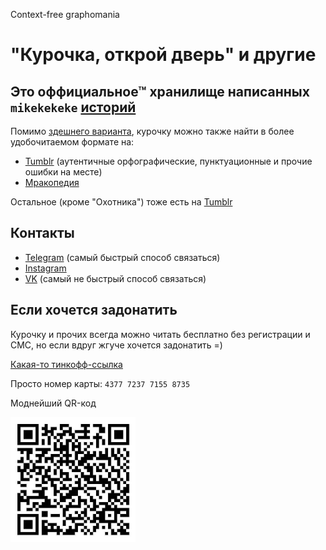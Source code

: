 Context-free graphomania
# "Курочка, открой дверь" и другие
## Это оффициальное™ хранилище написанных `mikekekeke` [историй](https://github.com/mikekeke/stories)
Помимо [здешнего варианта](https://github.com/mikekeke/stories/blob/main/chiken), курочку можно также найти в более удобочитаемом формате на:
* [Tumblr](https://mikekekeke.tumblr.com/post/29042421935/%D0%BA%D1%83%D1%80%D0%BE%D1%87%D0%BA%D0%B0-%D0%BE%D1%82%D0%BA%D1%80%D0%BE%D0%B9-%D0%B4%D0%B2%D0%B5%D1%80%D1%8C) (аутентичные орфографические, пунктуационные и прочие ошибки на месте)
* [Мракопедия](https://mrakopedia.net/wiki/%D0%9A%D1%83%D1%80%D0%BE%D1%87%D0%BA%D0%B0,_%D0%BE%D1%82%D0%BA%D1%80%D0%BE%D0%B9_%D0%B4%D0%B2%D0%B5%D1%80%D1%8C)

Остальное (кроме "Охотника") тоже есть на [Tumblr](https://mikekekeke.tumblr.com)

## Контакты
* [Telegram](https://t.me/mikekekeke) (самый быстрый способ связаться)
* [Instagram](https://href.li/?https://www.instagram.com/marmalade_poacher)
* [VK](https://t.me/mikekekeke%3Cbr%3Ehttps://vk.com/littlechavo) (самый не быстрый способ связаться)

## Если хочется задонатить
Курочку и прочих всегда можно читать бесплатно без регистрации и СМС, но если вдруг жгуче хочется задонатить =)

[Какая-то тинкофф-ссылка](https://www.tinkoff.ru/rm/lazarev.mikhail7/wZMG775150)

Просто номер карты: `4377 7237 7155 8735`

Моднейший QR-код

<img src="donate/qr.jpg" align="left" width="200" height="200">

